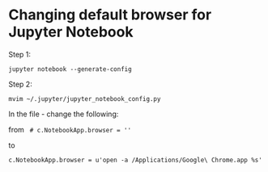 # Changing default browser for Jupyter Notebook

Step 1:

```jupyter notebook --generate-config```

Step 2:

```mvim ~/.jupyter/jupyter_notebook_config.py```

In the file - change the following:

from
` # c.NotebookApp.browser = ''`

to 

`c.NotebookApp.browser = u'open -a /Applications/Google\ Chrome.app %s'`
